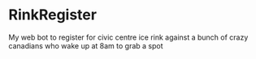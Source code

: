 # RinkRegister

My web bot to register for civic centre ice rink against a bunch of crazy canadians who wake up at 8am to grab a spot